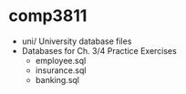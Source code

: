 # comp3811

* uni/ University database files
* Databases for Ch. 3/4 Practice Exercises
  * employee.sql
  * insurance.sql
  * banking.sql 
